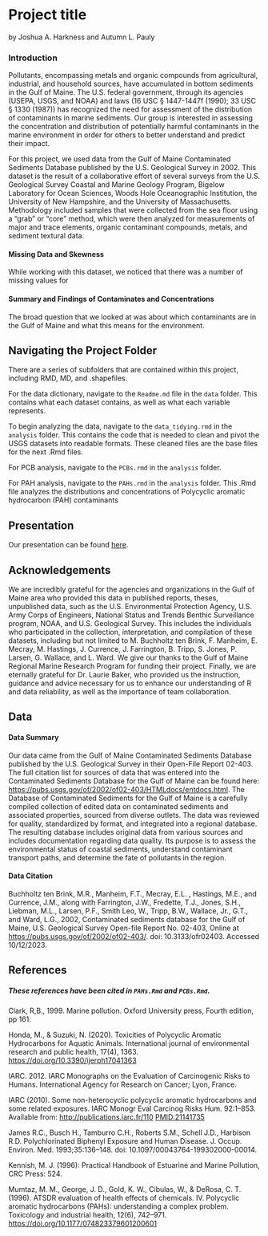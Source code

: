 Project title
================
by Joshua A. Harkness and Autumn L. Pauly

### Introduction 
Pollutants, encompassing metals and
organic compounds from agricultural, industrial, and household sources,
have accumulated in bottom sediments in the Gulf of Maine. The U.S.
federal government, through its agencies (USEPA, USGS, and NOAA) and
laws (16 USC § 1447-1447f (1990); 33 USC § 1330 (1987)) has recognized
the need for assessment of the distribution of contaminants in marine
sediments. Our group is interested in assessing the concentration and
distribution of potentially harmful contaminants in the marine
environment in order for others to better understand and predict their
impact.

For this project, we used data from the Gulf of Maine Contaminated
Sediments Database published by the U.S. Geological Survey in 2002. This
dataset is the result of a collaborative effort of several surveys from
the U.S. Geological Survey Coastal and Marine Geology Program, Bigelow
Laboratory for Ocean Sciences, Woods Hole Oceanographic Institution, the
University of New Hampshire, and the University of Massachusetts.
Methodology included samples that were collected from the sea floor
using a “grab” or “core” method, which were then analyzed for
measurements of major and trace elements, organic contaminant compounds,
metals, and sediment textural data.

#### Missing Data and Skewness

While working with this dataset, we noticed that there was a number of
missing values for

#### Summary and Findings of Contaminates and Concentrations

The broad question that we looked at was about which contaminants are in
the Gulf of Maine and what this means for the environment.

## Navigating the Project Folder

There are a series of subfolders that are contained within this project,
including RMD, MD, and .shapefiles.

For the data dictionary, navigate to the `Readme.md` file in the `data`
folder. This contains what each dataset contains, as well as what each
variable represents.

To begin analyzing the data, navigate to the `data_tidying.rmd` in the
`analysis` folder. This contains the code that is needed to clean and
pivot the USGS datasets into readable formats. These cleaned files are
the base files for the next .Rmd files.

For PCB analysis, navigate to the `PCBs.rmd` in the `analysis` folder.

For PAH analysis, navigate to the `PAHs.rmd` in the `analysis` folder.
This .Rmd file analyzes the distributions and concentrations of
Polycyclic aromatic hydrocarbon (PAH) contaminants

## Presentation

Our presentation can be found [here](presentation/presentation.html).

## Acknowledgements

We are incredibly grateful for the agencies and organizations in the
Gulf of Maine area who provided this data in published reports, theses,
unpublished data, such as the U.S. Environmental Protection Agency, U.S.
Army Corps of Engineers, National Status and Trends Benthic Surveillance
program, NOAA, and U.S. Geological Survey. This includes the individuals
who participated in the collection, interpretation, and compilation of
these datasets, including but not limited to M. Buchholtz ten Brink, F.
Manheim, E. Mecray, M. Hastings, J. Currence, J. Farrington, B. Tripp,
S. Jones, P. Larsen, G. Wallace, and L. Ward. We give our thanks to the
Gulf of Maine Regional Marine Research Program for funding their
project. Finally, we are eternally grateful for Dr. Laurie Baker, who
provided us the instruction, guidance and advice necessary for us to
enhance our understanding of R and data reliability, as well as the
importance of team collaboration.

## Data

#### Data Summary

Our data came from the Gulf of Maine Contaminated Sediments Database
published by the U.S. Geological Survey in their Open-File Report
02-403. The full citation list for sources of data that was entered into
the Contaminated Sediments Database for the Gulf of Maine can be found
here: <https://pubs.usgs.gov/of/2002/of02-403/HTMLdocs/entdocs.html>.
The Database of Contaminated Sediments for the Gulf of Maine is a
carefully compiled collection of edited data on contaminated sediments
and associated properties, sourced from diverse outlets. The data was
reviewed for quality, standardized by format, and integrated into a
regional database. The resulting database includes original data from
various sources and includes documentation regarding data quality. Its
purpose is to assess the environmental status of coastal sediments,
understand contaminant transport paths, and determine the fate of
pollutants in the region.

#### Data Citation

Buchholtz ten Brink, M.R., Manheim, F.T., Mecray, E.L. , Hastings, M.E.,
and Currence, J.M., along with Farrington, J.W., Fredette, T.J., Jones,
S.H., Liebman, M.L., Larsen, P.F., Smith Leo, W., Tripp, B.W., Wallace,
Jr., G.T., and Ward, L.G., 2002, Contaminated sediments database for the
Gulf of Maine, U.S. Geological Survey Open-file Report No. 02-403,
Online at <https://pubs.usgs.gov/of/2002/of02-403/>. doi:
10.3133/ofr02403. Accessed 10/12/2023.

## References

##### These references have been cited in `PAHs.Rmd` and `PCBs.Rmd`.

Clark, R,B., 1999. Marine pollution. Oxford University press, Fourth
edition, pp 161.

Honda, M., & Suzuki, N. (2020). Toxicities of Polycyclic Aromatic
Hydrocarbons for Aquatic Animals. International journal of environmental
research and public health, 17(4), 1363.
<https://doi.org/10.3390/ijerph17041363>

IARC. 2012. IARC Monographs on the Evaluation of Carcinogenic Risks to
Humans. International Agency for Research on Cancer; Lyon, France.

IARC (2010). Some non-heterocyclic polycyclic aromatic hydrocarbons and
some related exposures. IARC Monogr Eval Carcinog Risks Hum. 92:1–853.
Available from: <http://publications.iarc.fr/110> <PMID:21141735>

James R.C., Busch H., Tamburro C.H., Roberts S.M., Schell J.D., Harbison
R.D. Polychlorinated Biphenyl Exposure and Human Disease. J. Occup.
Environ. Med. 1993;35:136–148. doi: 10.1097/00043764-199302000-00014.

Kennish, M. J. (1996): Practical Handbook of Estuarine and Marine
Pollution, CRC Press: 524.

Mumtaz, M. M., George, J. D., Gold, K. W., Cibulas, W., & DeRosa, C. T.
(1996). ATSDR evaluation of health effects of chemicals. IV. Polycyclic
aromatic hydrocarbons (PAHs): understanding a complex problem.
Toxicology and industrial health, 12(6), 742–971.
<https://doi.org/10.1177/074823379601200601>
